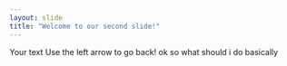```yaml
---
layout: slide
title: "Welcome to our second slide!"
---
```

Your text
Use the left arrow to go back!
ok so what should i do basically
